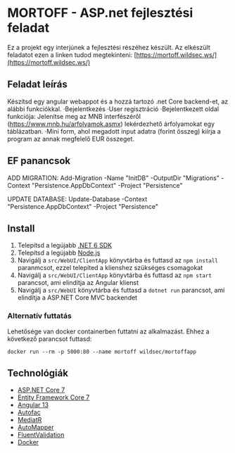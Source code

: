 ﻿# MORTOFF - ASP.net fejlesztési feladat 

Ez a projekt egy interjúnek a fejlesztési részéhez készült. Az elkészült feladatot ezen a linken tudod megtekinteni: [https://mortoff.wildsec.ws/](https://mortoff.wildsec.ws/)

## Feladat leírás

Készítsd egy angular webappot és a hozzá tartozó .net Core backend-et, az alábbi funkciókkal. 
·Bejelentkezés
·User regisztráció
·Bejelentkezett oldal funkciója: Jelenítse meg az MNB interfészéről (https://www.mnb.hu/arfolyamok.asmx) lekérdezhető árfolyamokat egy táblázatban.
·Mini form, ahol megadott input adatra (forint összeg) kiírja a program az annak megfelelő EUR összeget.

## EF panancsok

ADD MIGRATION:
Add-Migration -Name "InitDB" -OutputDir "Migrations" -Context "Persistence.AppDbContext" -Project "Persistence"

UPDATE DATABASE:
Update-Database -Context "Persistence.AppDbContext" -Project "Persistence"

## Install

1. Telepítsd a legújabb [.NET 6 SDK](https://dotnet.microsoft.com/download/dotnet/6.0)
2. Telepítsd a legújabb [Node.js](https://nodejs.org/en/)
3. Navigálj a `src/WebUI/ClientApp` könyvtárba és futtasd az `npm install` paranmcsot, ezzel telepíted a klienshez szükséges csomagokat
4. Navigálj a `src/WebUI/ClientApp` könyvtárba és futtasd az `npm start` parancsot, ami elindítja az Angular klienst
5. Navigálj a `src/WebUI` könyvtárba és futtasd a `dotnet run` parancsot, ami elindítja a ASP.NET Core MVC backendet

### Alternatív futtatás

Lehetősége van docker containerben futtatni az alkalmazást. Ehhez a következő parancsot futtasd:

`docker run --rm -p 5000:80 --name mortoff wildsec/mortoffapp`

## Technológiák

* [ASP.NET Core 7](https://docs.microsoft.com/en-us/aspnet/core/introduction-to-aspnet-core?view=aspnetcore-7.0)
* [Entity Framework Core 7](https://docs.microsoft.com/en-us/ef/core/)
* [Angular 13](https://angular.io/)
* [Autofac](https://autofac.org/)
* [MediatR](https://github.com/jbogard/MediatR)
* [AutoMapper](https://automapper.org/)
* [FluentValidation](https://fluentvalidation.net/)
* [Docker](https://www.docker.com/)